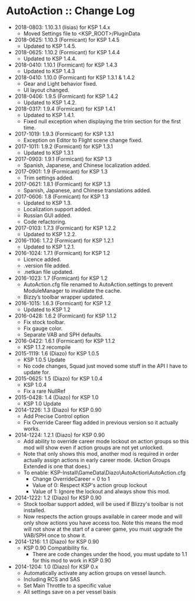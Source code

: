 # AutoAction :: Change Log

* 2018-0803: 1.10.3.1 (lisias) for KSP 1.4.x
	+ Moved Settings file to <KSP_ROOT>/PluginData 
* 2018-0625: 1.10.3 (Formicant) for KSP 1.4.5
	+ Updated to KSP 1.4.5.
* 2018-0625: 1.10.2 (Formicant) for KSP 1.4.4
	+ Updated to KSP 1.4.4.
* 2018-0410: 1.10.1 (Formicant) for KSP 1.4.3
	+ Updated to KSP 1.4.3
* 2018-0410: 1.10.0 (Formicant) for KSP 1.3.1 & 1.4.2
	+ Gear and Light behavior fixed.
	+ UI layout changed.
* 2018-0406: 1.9.5 (Formicant) for KSP 1.4.2
	+ Updated to KSP 1.4.2.
* 2018-0317: 1.9.4 (Formicant) for KSP 1.4.1
	+ Updated to KSP 1.4.1.
	+ Fixed null exception when displaying the trim section for the first time.
* 2017-1019: 1.9.3 (Formicant) for KSP 1.3.1
	+ Exception on Editor to Flight scene change fixed.
* 2017-1011: 1.9.2 (Formicant) for KSP 1.3.1
	+ Updated to KSP 1.3.1
* 2017-0903: 1.9.1 (Formicant) for KSP 1.3
	+ Spanish, Japanese, and Chinese localization added. 
* 2017-0901: 1.9 (Formicant) for KSP 1.3
	+ Trim settings added. 
* 2017-0621: 1.8.1 (Formicant) for KSP 1.3
	+ Spanish, Japanese, and Chinese translations added.
* 2017-0606: 1.8 (Formicant) for KSP 1.3
	+ Updated to KSP 1.3.
	+ Localization support added.
	+ Russian GUI added.
	+ Code refactoring.
* 2017-0103: 1.7.3 (Formicant) for KSP 1.2.2
	+ Updated to KSP 1.2.2.
* 2016-1106: 1.7.2 (Formicant) for KSP 1.2.1
	+ Updated to KSP 1.2.1. 
* 2016-1024: 1.7.1 (Formicant) for KSP 1.2
	+ Licence added.
	+ .version file added.
	+ .netkan file updated.
* 2016-1023: 1.7 (Formicant) for KSP 1.2
	+ AutoAction.cfg file renamed to AutoAction.settings to prevent ModuleManager to invalidate the cache.
	+ Bizzy’s toolbar wrapper updated.
* 2016-1015: 1.6.3 (Formicant) for KSP 1.2
	+ Updated to KSP 1.2
* 2016-0428: 1.6.2 (Formicant) for KSP 1.1.2
	+ Fix stock toolbar.
	+ Fix gauge color.
	+ Separate VAB and SPH defaults. 
* 2016-0422: 1.6.1 (Formicant) for KSP 1.1.2
	+ KSP 1.1.2 recompile
* 2015-1119: 1.6 (Diazo) for KSP 1.0.5
	+ KSP 1.0.5 Update
	+ No code changes, Squad just moved some stuff in the API I have to update for.
* 2015-0625: 1.5 (Diazo) for KSP 1.0.4
	+ KSP 1.0.4
	+ Fix a rare NullRef
* 2015-0428: 1.4 (Diazo) for KSP 1.0
	+ KSP 1.0 Update
* 2014-1226: 1.3 (Diazo) for KSP 0.90
	+ Add Precise Control option
	+ Fix Override Career flag added in previous version so it actually works.
* 2014-1224: 1.2.1 (Diazo) for KSP 0.90
	+ Add ability to override career mode lockout on action groups so this mod will show even if action groups are not yet unlocked.
	+ Note that only shows this mod, another mod is required in order actually assign actions in early career mode. (Action Groups Extended is one that does.)
	+ To enable: KSP-Install\GameData\Diazo\AutoAction\AutoAction.cfg
		- Change OverrideCareer = 0 to 1
		- Value of 0: Respect KSP's action group lockout
		- Value of 1: Ignore the lockout and always show this mod.
* 2014-1222: 1.2 (Diazo) for KSP 0.90
	+ Stock toolbar support added, will be used if Blizzy's toolbar is not installed.
	+ Now respects the action groups available in career mode and will only show actions you have access too. Note this means the mod will not show at the start of a career game, you must upgrade the VAB/SPH once to show it.
* 2014-1216: 1.1 (Diazo) for KSP 0.90
	+ KSP 0.90 Compatibility fix.
		- There are code changes under the hood, you must update to 1.1 for this mod to work in KSP 0.90 
* 2014-1204: 1.0 (Diazo) for KSP 0.x
	+ Automatically activate any action groups on vessel launch.
	+ Including RCS and SAS
	+ Set Main Throttle to a specific value
	+ All settings save on a per vessel basis	
